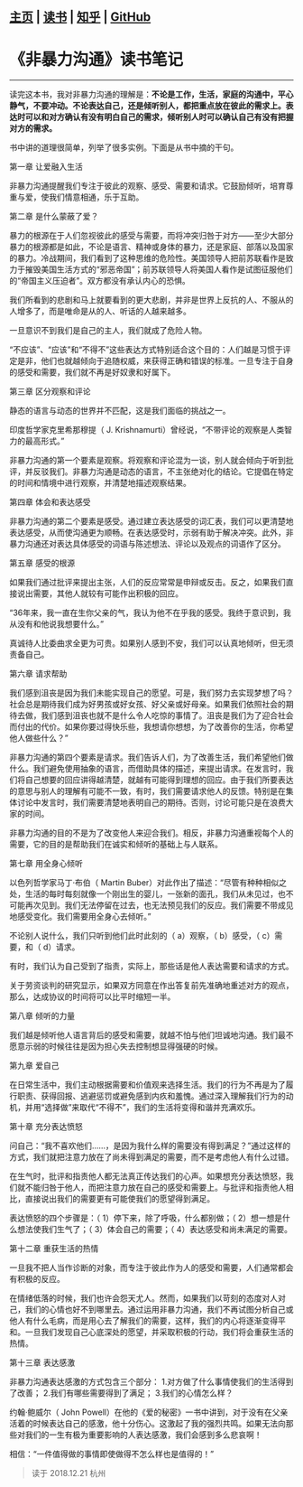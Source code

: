 [主页](http://vonzhou.com)  | [读书](https://github.com/vonzhou/readings)  | [知乎](https://www.zhihu.com/people/vonzhou) | [GitHub](https://github.com/vonzhou)
---
# 《非暴力沟通》读书笔记
---

读完这本书，我对非暴力沟通的理解是：**不论是工作，生活，家庭的沟通中，平心静气，不要冲动。不论表达自己，还是倾听别人，都把重点放在彼此的需求上。表达时可以和对方确认有没有明白自己的需求，倾听别人时可以确认自己有没有把握对方的需求。**

书中讲的道理很简单，列举了很多实例。下面是从书中摘的干句。

第一章 让爱融入生活

非暴力沟通提醒我们专注于彼此的观察、感受、需要和请求。它鼓励倾听，培育尊重与爱，使我们情意相通，乐于互助。

第二章 是什么蒙蔽了爱？

暴力的根源在于人们忽视彼此的感受与需要，而将冲突归咎于对方——至少大部分暴力的根源都是如此，不论是语言、精神或身体的暴力，还是家庭、部落以及国家的暴力。冷战期间，我们看到了这种思维的危险性。美国领导人把前苏联看作是致力于摧毁美国生活方式的“邪恶帝国”；前苏联领导人将美国人看作是试图征服他们的“帝国主义压迫者”。双方都没有承认内心的恐惧。

我们所看到的悲剧和马上就要看到的更大悲剧，并非是世界上反抗的人、不服从的人增多了，而是唯命是从的人、听话的人越来越多。

一旦意识不到我们是自己的主人，我们就成了危险人物。

“不应该”、“应该”和“不得不”这些表达方式特别适合这个目的：人们越是习惯于评定是非，他们也就越倾向于追随权威，来获得正确和错误的标准。一旦专注于自身的感受和需要，我们就不再是好奴隶和好属下。

第三章 区分观察和评论

静态的语言与动态的世界并不匹配，这是我们面临的挑战之一。

印度哲学家克里希那穆提（ J. Krishnamurti）曾经说，“不带评论的观察是人类智力的最高形式。”

非暴力沟通的第一个要素是观察。将观察和评论混为一谈，别人就会倾向于听到批评，并反驳我们。非暴力沟通是动态的语言，不主张绝对化的结论。它提倡在特定的时间和情境中进行观察，并清楚地描述观察结果。

第四章 体会和表达感受

非暴力沟通的第二个要素是感受。通过建立表达感受的词汇表，我们可以更清楚地表达感受，从而使沟通更为顺畅。在表达感受时，示弱有助于解决冲突。此外，非暴力沟通还对表达具体感受的词语与陈述想法、评论以及观点的词语作了区分。

第五章 感受的根源

如果我们通过批评来提出主张，人们的反应常常是申辩或反击。反之，如果我们直接说出需要，其他人就较有可能作出积极的回应。

“36年来，我一直在生你父亲的气，我认为他不在乎我的感受。我终于意识到，我从没有和他说我想要什么。”

真诚待人比委曲求全更为可贵。如果别人感到不安，我们可以认真地倾听，但无须责备自己。

第六章 请求帮助

我们感到沮丧是因为我们未能实现自己的愿望。可是，我们努力去实现梦想了吗？社会总是期待我们成为好男孩或好女孩、好父亲或好母亲。如果我们依照社会的期待去做，我们感到沮丧也就不是什么令人吃惊的事情了。沮丧是我们为了迎合社会而付出的代价。如果你要过得快乐些，我想请你想想，为了改善你的生活，你希望他人做些什么？”

非暴力沟通的第四个要素是请求。我们告诉人们，为了改善生活，我们希望他们做什么。我们避免使用抽象的语言，而借助具体的描述，来提出请求。在发言时，我们将自己想要的回应讲得越清楚，就越有可能得到理想的回应。由于我们所要表达的意思与别人的理解有可能不一致，有时，我们需要请求他人的反馈。特别是在集体讨论中发言时，我们需要清楚地表明自己的期待。否则，讨论可能只是在浪费大家的时间。

非暴力沟通的目的不是为了改变他人来迎合我们。相反，非暴力沟通重视每个人的需要，它的目的是帮助我们在诚实和倾听的基础上与人联系。

第七章 用全身心倾听

以色列哲学家马丁·布伯（ Martin Buber）对此作出了描述：“尽管有种种相似之处，生活的每时每刻就像一个刚出生的婴儿，一张新的面孔，我们从未见过，也不可能再次见到。我们无法停留在过去，也无法预见我们的反应。我们需要不带成见地感受变化。我们需要用全身心去倾听。”

不论别人说什么，我们只听到他们此时此刻的（ a）观察，（ b）感受，（ c）需要，和（ d）请求。

有时，我们认为自己受到了指责，实际上，那些话是他人表达需要和请求的方式。

关于劳资谈判的研究显示，如果双方同意在作出答复前先准确地重述对方的观点，那么，达成协议的时间将可以比平时缩短一半。

第八章 倾听的力量

我们越是倾听他人语言背后的感受和需要，就越不怕与他们坦诚地沟通。我们最不愿意示弱的时候往往是因为担心失去控制想显得强硬的时候。

第九章 爱自己

在日常生活中，我们主动根据需要和价值观来选择生活。我们的行为不再是为了履行职责、获得回报、逃避惩罚或避免感到内疚和羞愧。通过深入理解我们行为的动机，并用“选择做”来取代“不得不”，我们的生活将变得和谐并充满欢乐。

第十章 充分表达愤怒

问自己：“我不喜欢他们……，是因为我什么样的需要没有得到满足？”通过这样的方式，我们就把注意力放在了尚未得到满足的需要，而不是考虑他人有什么过错。

在生气时，批评和指责他人都无法真正传达我们的心声。如果想充分表达愤怒，我们就不能归咎于他人，而把注意力放在自己的感受和需要上。与批评和指责他人相比，直接说出我们的需要更有可能使我们的愿望得到满足。

表达愤怒的四个步骤是：（ 1）停下来，除了呼吸，什么都别做；（ 2）想一想是什么想法使我们生气了；（ 3）体会自己的需要；（ 4）表达感受和尚未满足的需要。

第十二章 重获生活的热情

一旦我不把人当作诊断的对象，而专注于彼此作为人的感受和需要，人们通常都会有积极的反应。

在情绪低落的时候，我们也许会怨天尤人。然而，如果我们以苛刻的态度对人对己，我们的心情也好不到哪里去。通过运用非暴力沟通，我们不再试图分析自己或他人有什么毛病，而是用心去了解我们的需要，这样，我们的内心将逐渐变得平和。一旦我们发现自己心底深处的愿望，并采取积极的行动，我们将会重获生活的热情。

第十三章 表达感激

非暴力沟通表达感激的方式包含三个部分： 1.对方做了什么事情使我们的生活得到了改善； 2.我们有哪些需要得到了满足； 3.我们的心情怎么样？

约翰·鲍威尔（ John Powell）在他的《爱的秘密》一书中讲到，对于没有在父亲活着的时候表达自己的感激，他十分伤心。这激起了我的强烈共鸣。如果无法向那些对我们的一生有极为重要影响的人表达感激，我们会感到多么悲哀啊！

相信：“一件值得做的事情即使做得不怎么样也是值得的！”


> 读于 2018.12.21 杭州